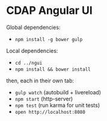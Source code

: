 CDAP Angular UI
===============


Global dependencies:

* `npm install -g bower gulp`

Local dependencies:

* `cd ../ngui`
* `npm install && bower install`

then, each in their own tab:

* `gulp watch` (autobuild + livereload)
* `npm start` (http-server)
* `npm test` (run karma for unit tests)
* `open http://localhost:8080`



